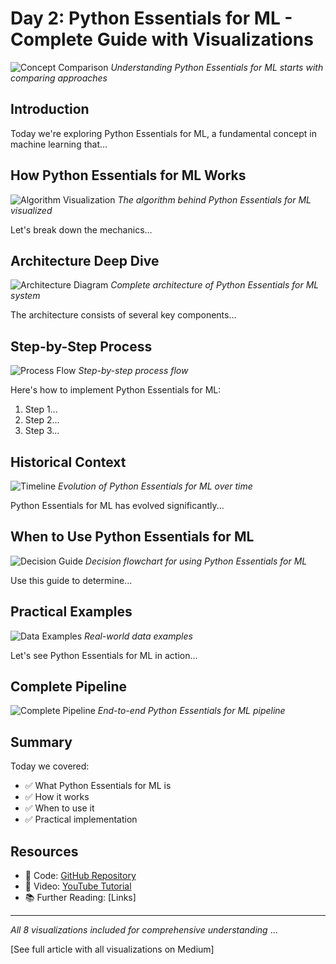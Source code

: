 # Day 2: Python Essentials for ML - Complete Guide with Visualizations

![Concept Comparison](../assets/images/theory/01_concept_comparison.png)
*Understanding Python Essentials for ML starts with comparing approaches*

## Introduction

Today we're exploring Python Essentials for ML, a fundamental concept in machine learning that...

## How Python Essentials for ML Works

![Algorithm Visualization](../assets/images/theory/02_algorithm_visual.png)
*The algorithm behind Python Essentials for ML visualized*

Let's break down the mechanics...

## Architecture Deep Dive

![Architecture Diagram](../assets/images/theory/03_architecture.png)
*Complete architecture of Python Essentials for ML system*

The architecture consists of several key components...

## Step-by-Step Process

![Process Flow](../assets/images/theory/04_process_flow.png)
*Step-by-step process flow*

Here's how to implement Python Essentials for ML:

1. Step 1...
2. Step 2...
3. Step 3...

## Historical Context

![Timeline](../assets/images/theory/05_timeline.png)
*Evolution of Python Essentials for ML over time*

Python Essentials for ML has evolved significantly...

## When to Use Python Essentials for ML

![Decision Guide](../assets/images/theory/06_decision_guide.png)
*Decision flowchart for using Python Essentials for ML*

Use this guide to determine...

## Practical Examples

![Data Examples](../assets/images/theory/07_data_examples.png)
*Real-world data examples*

Let's see Python Essentials for ML in action...

## Complete Pipeline

![Complete Pipeline](../assets/images/theory/08_complete_pipeline.png)
*End-to-end Python Essentials for ML pipeline*

## Summary

Today we covered:
- ✅ What Python Essentials for ML is
- ✅ How it works
- ✅ When to use it
- ✅ Practical implementation

## Resources
- 📁 Code: [GitHub Repository](https://github.com/...)
- 🎥 Video: [YouTube Tutorial](https://youtube.com/...)
- 📚 Further Reading: [Links]

---

*All 8 visualizations included for comprehensive understanding*
...

[See full article with all visualizations on Medium]